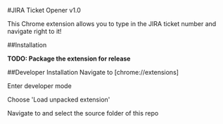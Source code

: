 #JIRA Ticket Opener v1.0

This Chrome extension allows you to type in the JIRA ticket number and navigate right to it! 

##Installation

**TODO: Package the extension for release**

##Developer Installation
Navigate to [chrome://extensions]

Enter developer mode

Choose 'Load unpacked extension'

Navigate to and select the source folder of this repo